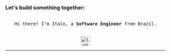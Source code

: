 <h3 align="left">Let's build something together:</h3>
<p align="left">
</p>

<p align="center">
  <br>
  <samp>
    Hi there! I'm Italo, a <b>Software Engineer</b> from Brazil.
  </samp>
  <br>
  <br>
</p>

<p align="center">
  <a rel="nofollow noopener noreferrer" target="_blank" href="https://www.linkedin.com/in/italoaalves/">
  <img src="https://github.com/italoaalves/italoaalves/assets/18471038/b484ba94-92e4-49a2-b801-7683e7122377" width="30px" alt="LinkedIn"></a>
</p>

----
